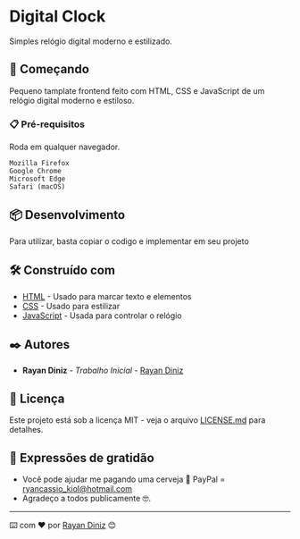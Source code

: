 # Digital Clock

Simples relógio digital moderno e estilizado.

## 🚀 Começando

Pequeno tamplate frontend feito com HTML, CSS e JavaScript de um relógio digital moderno e estiloso.

### 📋 Pré-requisitos

Roda em qualquer navegador.

```
Mozilla Firefox
Google Chrome
Microsoft Edge
Safari (macOS)
```

## 📦 Desenvolvimento

Para utilizar, basta copiar o codigo e implementar em seu projeto

## 🛠️ Construído com

* [HTML](https://developer.mozilla.org/en-US/docs/Learn/HTML) - Usado para marcar texto e elementos
* [CSS](https://developer.mozilla.org/en-US/docs/Learn/CSS) - Usado para estilizar
* [JavaScript](https://developer.mozilla.org/en-US/docs/Learn/JavaScript) - Usada para controlar o relógio

## ✒️ Autores

* **Rayan Diniz** - *Trabalho Inicial* - [Rayan Diniz](https://github.com/rayandiniz)

## 📄 Licença

Este projeto está sob a licença MIT - veja o arquivo [LICENSE.md](https://github.com/RayanDiniz/Digital-Clock/blob/master/LICENSE.md) para detalhes.

## 🎁 Expressões de gratidão

* Você pode ajudar me pagando uma cerveja 🍺
    PayPal = ryancassio_kiol@hotmail.com
* Agradeço a todos publicamente 🤓.

---
⌨️ com ❤️ por [Rayan Diniz](https://gist.github.com/RyanDiniz) 😊
